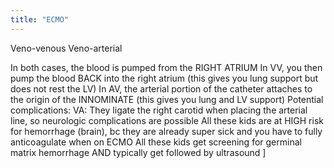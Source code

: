 ```yaml
---
title: "ECMO"
---
```

Veno-venous
Veno-arterial

In both cases, the blood is pumped from the RIGHT ATRIUM
In VV, you then pump the blood BACK into the right atrium (this gives you lung support but does not rest the LV)
In AV, the arterial portion of the catheter attaches to the origin of the INNOMINATE (this gives you lung and LV support)
Potential complications:
VA: They ligate the right carotid when placing the arterial line, so neurologic complications are possible 
All these kids are at HIGH risk for hemorrhage (brain), bc they are already super sick and you have to fully anticoagulate when on ECMO
All these kids get screening for germinal matrix hemorrhage AND typically get followed by ultrasound ]

